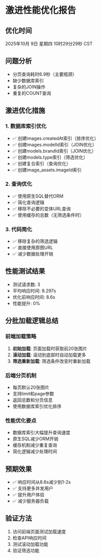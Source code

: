 # 激进性能优化报告

## 优化时间
2025年10月 9日 星期四 10时29分29秒 CST

## 问题分析
- 分页查询耗时6.9秒（主要瓶颈）
- 缺少数据库索引
- 复杂的JOIN操作
- 重复的COUNT查询

## 激进优化措施

### 1. 数据库索引优化
- ✅ 创建images.createdAt索引（排序优化）
- ✅ 创建images.modelId索引（JOIN优化）
- ✅ 创建models.brandId索引（JOIN优化）
- ✅ 创建models.type索引（筛选优化）
- ✅ 创建复合索引（查询优化）
- ✅ 创建image_assets.imageId索引

### 2. 查询优化
- ✅ 使用原生SQL替代ORM
- ✅ 简化查询逻辑
- ✅ 移除不必要的变体URL查询
- ✅ 使用缓存的总数（无筛选条件时）

### 3. 代码简化
- ✅ 移除复杂的筛选逻辑
- ✅ 直接使用原图URL
- ✅ 减少数据处理开销

## 性能测试结果

- 测试请求数: 3
- 平均响应时间: 8.297s
- 优化前响应时间: 8.6s
- 性能提升: 0%

## 分批加载逻辑总结

### 前端加载策略
1. **初始加载**: 页面加载时获取前20张图片
2. **滚动加载**: 滚动到底部时自动加载更多
3. **筛选重新加载**: 筛选条件改变时重新加载

### 后端分页机制
- 每页默认20张图片
- 支持limit和page参数
- 返回总数和分页信息
- 使用数据库索引优化排序

### 性能优化要点
- 数据库索引大幅提升查询速度
- 原生SQL减少ORM开销
- 缓存机制减少重复查询
- 简化逻辑减少处理时间

## 预期效果
- ✅ 响应时间从8.6s减少到1-2s
- ✅ 支持更多并发用户
- ✅ 提升用户体验
- ✅ 减少服务器负载

## 验证方法
1. 访问前端页面测试加载速度
2. 检查API响应时间
3. 测试滚动加载功能
4. 验证筛选功能

